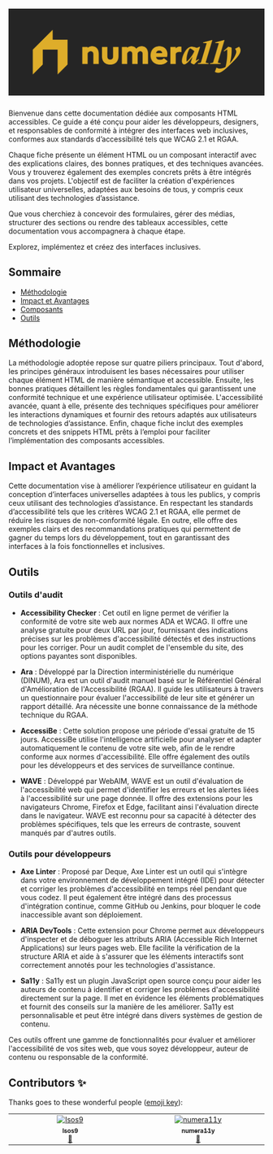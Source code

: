 <h1 align="center">
  <img src="images/numera11y.png" alt="numera11y">
</h1>

Bienvenue dans cette documentation dédiée aux composants HTML accessibles. Ce
guide a été conçu pour aider les développeurs, designers, et responsables de
conformité à intégrer des interfaces web inclusives, conformes aux standards
d’accessibilité tels que WCAG 2.1 et RGAA.

Chaque fiche présente un élément HTML ou un composant interactif avec des
explications claires, des bonnes pratiques, et des techniques avancées. Vous y
trouverez également des exemples concrets prêts à être intégrés dans vos
projets. L'objectif est de faciliter la création d'expériences utilisateur
universelles, adaptées aux besoins de tous, y compris ceux utilisant des
technologies d’assistance.

Que vous cherchiez à concevoir des formulaires, gérer des médias, structurer
des sections ou rendre des tableaux accessibles, cette documentation vous
accompagnera à chaque étape.

Explorez, implémentez et créez des interfaces inclusives.

## Sommaire

- [Méthodologie](#méthodologie)
- [Impact et Avantages](#impact-et-avantages)
- [Composants](TOC.md)
- [Outils](#outils)

## Méthodologie

La méthodologie adoptée repose sur quatre piliers principaux. Tout d'abord, les
principes généraux introduisent les bases nécessaires pour utiliser chaque
élément HTML de manière sémantique et accessible. Ensuite, les bonnes pratiques
détaillent les règles fondamentales qui garantissent une conformité technique
et une expérience utilisateur optimisée. L'accessibilité avancée, quant à elle,
présente des techniques spécifiques pour améliorer les interactions dynamiques
et fournir des retours adaptés aux utilisateurs de technologies d’assistance.
Enfin, chaque fiche inclut des exemples concrets et des snippets HTML prêts à
l’emploi pour faciliter l’implémentation des composants accessibles.

## Impact et Avantages

Cette documentation vise à améliorer l’expérience utilisateur en guidant la
conception d’interfaces universelles adaptées à tous les publics, y compris
ceux utilisant des technologies d’assistance. En respectant les standards
d’accessibilité tels que les critères WCAG 2.1 et RGAA, elle permet de réduire
les risques de non-conformité légale. En outre, elle offre des exemples clairs
et des recommandations pratiques qui permettent de gagner du temps lors du
développement, tout en garantissant des interfaces à la fois fonctionnelles et
inclusives.

## Outils

### Outils d'audit

- **Accessibility Checker** : Cet outil en ligne permet de vérifier la conformité de votre site web aux normes ADA et WCAG. Il offre une analyse gratuite pour deux URL par jour, fournissant des indications précises sur les problèmes d'accessibilité détectés et des instructions pour les corriger. Pour un audit complet de l'ensemble du site, des options payantes sont disponibles. 

- **Ara** : Développé par la Direction interministérielle du numérique (DINUM), Ara est un outil d'audit manuel basé sur le Référentiel Général d'Amélioration de l'Accessibilité (RGAA). Il guide les utilisateurs à travers un questionnaire pour évaluer l'accessibilité de leur site et générer un rapport détaillé. Ara nécessite une bonne connaissance de la méthode technique du RGAA. 

- **AccessiBe** : Cette solution propose une période d'essai gratuite de 15 jours. AccessiBe utilise l'intelligence artificielle pour analyser et adapter automatiquement le contenu de votre site web, afin de le rendre conforme aux normes d'accessibilité. Elle offre également des outils pour les développeurs et des services de surveillance continue. 

- **WAVE** : Développé par WebAIM, WAVE est un outil d'évaluation de l'accessibilité web qui permet d'identifier les erreurs et les alertes liées à l'accessibilité sur une page donnée. Il offre des extensions pour les navigateurs Chrome, Firefox et Edge, facilitant ainsi l'évaluation directe dans le navigateur. WAVE est reconnu pour sa capacité à détecter des problèmes spécifiques, tels que les erreurs de contraste, souvent manqués par d'autres outils. 

### Outils pour développeurs

- **Axe Linter** : Proposé par Deque, Axe Linter est un outil qui s'intègre dans votre environnement de développement intégré (IDE) pour détecter et corriger les problèmes d'accessibilité en temps réel pendant que vous codez. Il peut également être intégré dans des processus d'intégration continue, comme GitHub ou Jenkins, pour bloquer le code inaccessible avant son déploiement. 

- **ARIA DevTools** : Cette extension pour Chrome permet aux développeurs d'inspecter et de déboguer les attributs ARIA (Accessible Rich Internet Applications) sur leurs pages web. Elle facilite la vérification de la structure ARIA et aide à s'assurer que les éléments interactifs sont correctement annotés pour les technologies d'assistance.

- **Sa11y** : Sa11y est un plugin JavaScript open source conçu pour aider les auteurs de contenu à identifier et corriger les problèmes d'accessibilité directement sur la page. Il met en évidence les éléments problématiques et fournit des conseils sur la manière de les améliorer. Sa11y est personnalisable et peut être intégré dans divers systèmes de gestion de contenu. 

Ces outils offrent une gamme de fonctionnalités pour évaluer et améliorer l'accessibilité de vos sites web, que vous soyez développeur, auteur de contenu ou responsable de la conformité. 

## Contributors ✨

Thanks goes to these wonderful people ([emoji key](https://allcontributors.org/docs/en/emoji-key)):

<!-- ALL-CONTRIBUTORS-LIST:START - Do not remove or modify this section -->
<!-- prettier-ignore-start -->
<!-- markdownlint-disable -->
<table>
  <tbody>
    <tr>
      <td align="center" valign="top" width="14.28%"><a href="https://github.com/Isos9"><img src="https://avatars.githubusercontent.com/u/16087932?v=4?s=50" width="50px;" alt="Isos9"/><br /><sub><b>Isos9</b></sub></a><br /><a href="https://github.com/numera11y-org/a11y/commits?author=Isos9" title="Documentation">📖</a></td>
      <td align="center" valign="top" width="14.28%"><a href="https://github.com/numera11y"><img src="https://avatars.githubusercontent.com/u/194289234?v=4?s=50" width="50px;" alt="numera11y"/><br /><sub><b>numera11y</b></sub></a><br /><a href="https://github.com/numera11y-org/a11y/commits?author=numera11y" title="Documentation">📖</a></td>
    </tr>
  </tbody>
</table>

<!-- markdownlint-restore -->
<!-- prettier-ignore-end -->

<!-- ALL-CONTRIBUTORS-LIST:END -->

